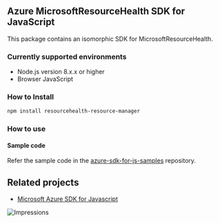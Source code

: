 ## Azure MicrosoftResourceHealth SDK for JavaScript

This package contains an isomorphic SDK for MicrosoftResourceHealth.

### Currently supported environments

- Node.js version 8.x.x or higher
- Browser JavaScript

### How to Install

```bash
npm install resourcehealth-resource-manager
```

### How to use

#### Sample code

Refer the sample code in the [azure-sdk-for-js-samples](https://github.com/Azure/azure-sdk-for-js-samples) repository.

## Related projects

- [Microsoft Azure SDK for Javascript](https://github.com/Azure/azure-sdk-for-js)


![Impressions](https://azure-sdk-impressions.azurewebsites.net/api/impressions/azure-sdk-for-js%2Fsdk%2Fcdn%2Farm-cdn%2FREADME.png)